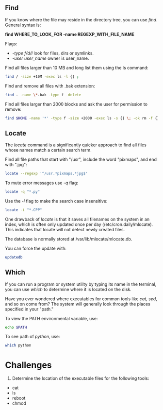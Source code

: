 <h2>Find</h2>

If you know where the file may reside in the directory tree, you can use <i>find</i>. General syntax is: 

<b>find WHERE_TO_LOOK_FOR -name REGEXP_WITH_FILE_NAME</b>

Flags:

* <i>-type f/d/l</i> look for files, dirs or symlinks. 
* <i>-user user_name</i> owner is user_name.

Find all files larger than 10 MB and long list them using the ls command:

```bash
find / -size +10M -exec ls -l {} ;
```

Find and remove all files with .bak extension:

```bash
find . -name \*.bak -type f -delete
```

Find all files larger than 2000 blocks and ask the user for permission to remove:

```bash
find $HOME -name '*' -type f -size +2000 -exec ls -s {} \; -ok rm -f {} \;
```
<h2>Locate</h2>

The <i>locate</i> command is a significantly quicker approach to find all files whose names match a certain search term.

Find all file paths that start with "/usr", include the word "pixmaps", and end with ".jpg":

```bash
locate --regexp '^/usr.*pixmaps.*jpg$'
```

To mute error messages use <i>-q</i> flag: 

```bash
locate -q "*.py"
```

Use the <i>-i</i> flag to make the search case insensitive:

```bash
locate -i "*.CPP"
```

One drawback of <i>locate</i> is that it saves all filenames on the system in an index, which is often only updated once per day (/etc/cron.daily/mlocate). This indicates that locate will not detect newly created files.

The database is normally stored at /var/lib/mlocate/mlocate.db.

You can force the update with:

```bash
updatedb
```

<h2>Which</h2>
If you can run a program or system utility by typing its name in the terminal, you can use <i>which</i> to determine where it is located on the disk.

Have you ever wondered where executables for common tools like <i>cat</i>, <i>sed</i>, and so on come from? The system will generally look through the places specified in your "path."

To view the PATH environmental variable, use:

```bash
echo $PATH
```

To see path of <i>python</i>, use:

```bash
which python
```

<h1>Challenges</h1>

1. Determine the location of the executable files for the following tools:
  - cat
  - ls
  - reboot
  - chmod

